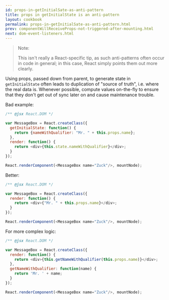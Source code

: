 ```yaml
---
id: props-in-getInitialSate-as-anti-pattern
title: props in getInitialState is an anti-pattern
layout: cookbook
permalink: props-in-getInitialSate-as-anti-pattern.html
prev: componentWillReceiveProps-not-triggered-after-mounting.html
next: dom-event-listeners.html
---
```


> Note:
>
> This isn't really a React-specific tip, as such anti-patterns often occur in code in general; in this case, React simply points them out more clearly.

Using props, passed down from parent, to generate state in `getInitialState` often leads to duplication of "source of truth", i.e. where the real data is. Whenever possible, compute values on-the-fly to ensure that they don't get out of sync later on and cause maintenance trouble.

Bad example:

```js
/** @jsx React.DOM */

var MessageBox = React.createClass({
  getInitialState: function() {
    return {nameWithQualifier: "Mr. " + this.props.name};
  },
  render: function() {
    return <div>{this.state.nameWithQualifier}</div>;
  }
});

React.renderComponent(<MessageBox name="Zuck"/>, mountNode);
```

Better:

```js
/** @jsx React.DOM */

var MessageBox = React.createClass({
  render: function() {
    return <div>{"Mr. " + this.props.name}</div>;
  }
});

React.renderComponent(<MessageBox name="Zuck"/>, mountNode);
```

For more complex logic:

```js
/** @jsx React.DOM */

var MessageBox = React.createClass({
  render: function() {
    return <div>{this.getNameWithQualifier(this.props.name)}</div>;
  },
  getNameWithQualifier: function(name) {
    return 'Mr. ' + name;
  }
});

React.renderComponent(<MessageBox name="Zuck"/>, mountNode);
```
